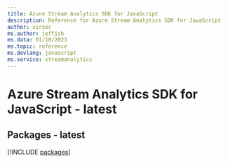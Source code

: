 ```yaml
---
title: Azure Stream Analytics SDK for JavaScript
description: Reference for Azure Stream Analytics SDK for JavaScript
author: xirzec
ms.author: jeffish
ms.data: 01/18/2023
ms.topic: reference
ms.devlang: javascript
ms.service: streamanalytics
---
```

# Azure Stream Analytics SDK for JavaScript - latest
## Packages - latest
[!INCLUDE [packages](stream-analytics-index.md)]